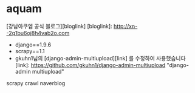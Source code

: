 # aquam
[강남아쿠엠 공식 블로그][bloglink]
[bloglink]: http://xn--2q1bu6oj8h4vab2o.com

+ django==1.9.6
+ scrapy==1.1
+ gkuhn1님의 [django-admin-multiupload][link] 를 수정하여 사용했습니다
[link]: https://github.com/gkuhn1/django-admin-multiupload "django-admin multiupload"

scrapy crawl naverblog
